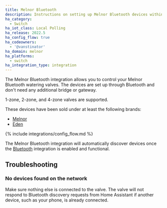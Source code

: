 ```yaml
---
title: Melnor Bluetooth
description: Instructions on setting up Melnor Bluetooth devices within Home Assistant.
ha_category:
  - Switch
ha_iot_class: Local Polling
ha_release: 2022.5
ha_config_flow: true
ha_codeowners:
  - '@vanstinator'
ha_domain: melnor
ha_platforms:
  - switch
ha_integration_type: integration
---
```


The Melnor Bluetooth integration allows you to control your Melnor Bluetooth watering valves.
The devices are set up through Bluetooth and don't need any additional bridge or gateway.

1-zone, 2-zone, and 4-zone valves are supported.

These devices have been sold under at least the following brands:

- [Melnor](https://melnor.com/)
- [Eden](https://edengarden.com/)

{% include integrations/config_flow.md %}

The Melnor Bluetooth integration will automatically discover devices once the [Bluetooth](/integrations/bluetooth/) integration is enabled and functional.

## Troubleshooting

### No devices found on the network

Make sure nothing else is connected to the valve. The valve will not respond to Bluetooth discovery requests from Home Assistant if another device, such as your phone, is already connected.
